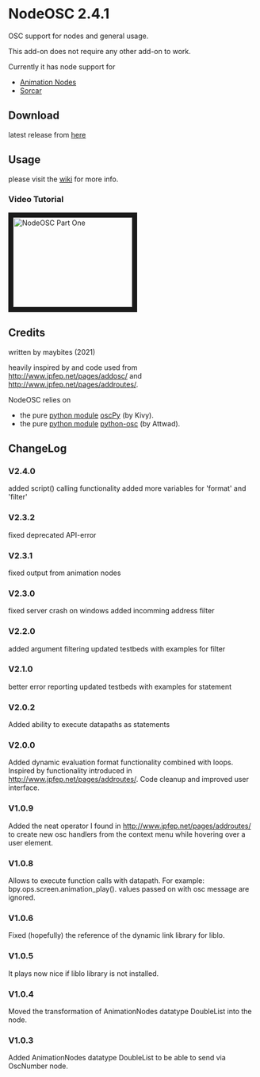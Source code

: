 # NodeOSC 2.4.1
OSC support for nodes and general usage.

This add-on does not require any other add-on to work.

Currently it has node support for
* [Animation Nodes](https://animation-nodes.com/)
* [Sorcar](https://blender-addons.org/sorcar-addon/)

## Download

latest release from [here](https://github.com/maybites/blender.NodeOSC/releases/latest)

## Usage

please visit the [wiki](https://github.com/maybites/blender.NodeOSC/wiki) for more info.

### Video Tutorial

<a href="https://youtu.be/w_Nye09FyRQ" target="_blank"><img src="http://img.youtube.com/vi/w_Nye09FyRQ/0.jpg"
alt="NodeOSC Part One" width="240" height="180" border="10" /></a>

## Credits

written by maybites (2021)

heavily inspired by and code used from http://www.jpfep.net/pages/addosc/ and http://www.jpfep.net/pages/addroutes/.

NodeOSC relies on

* the pure [python module](https://pypi.org/project/oscpy/) [oscPy](https://github.com/kivy/oscpy) (by Kivy).
* the pure [python module](https://pypi.org/project/python-osc/) [python-osc](https://github.com/attwad/python-osc) (by Attwad).


## ChangeLog

### V2.4.0
added script() calling functionality
added more variables for 'format' and 'filter'

### V2.3.2
fixed deprecated API-error

### V2.3.1
fixed output from animation nodes

### V2.3.0
fixed server crash on windows
added incomming address filter

### V2.2.0
added argument filtering
updated testbeds with examples for filter

### V2.1.0
better error reporting
updated testbeds with examples for statement

### V2.0.2
Added ability to execute datapaths as statements

### V2.0.0
Added dynamic evaluation format functionality combined with loops. Inspired by functionality introduced in http://www.jpfep.net/pages/addroutes/. Code cleanup and improved user interface.

### V1.0.9
Added the neat operator I found in http://www.jpfep.net/pages/addroutes/ to create new osc handlers from the context menu while hovering over a user element.

### V1.0.8
Allows to execute function calls with datapath. For example: bpy.ops.screen.animation_play(). values passed on with osc message are ignored.

### V1.0.6
Fixed (hopefully) the reference of the dynamic link library for liblo.

### V1.0.5
It plays now nice if liblo library is not installed.

### V1.0.4
Moved the transformation of AnimationNodes datatype DoubleList into the node.

### V1.0.3
Added AnimationNodes datatype DoubleList to be able to send via OscNumber node.
